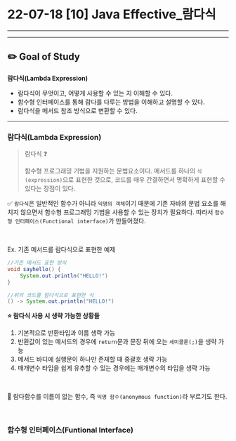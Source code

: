 # 22-07-18 [10] Java Effective_람다식

---



---

## ✏️ Goal of Study

**람다식(Lambda Expression)**
- 람다식이 무엇이고, 어떻게 사용할 수 있는 지 이해할 수 있다.
- 함수형 인터페이스를 통해 람다를 다루는 방법을 이해하고 설명할 수 있다.
- 람다식을 메서드 참조 방식으로 변환할 수 있다.

---
 
### **람다식(Lambda Expression)**

> 람다식 ❓
> 
> 함수형 프로그래밍 기법을 지원하는 문법요소이다. 메서드를 하나의 `식(expression)`으로 표현한 것으로, 코드를 매우 간결하면서 명확하게 표현할 수 있다는 장점이 있다.

✅ `람다식`은 일반적인 함수가 아니라 `익명의 객체`이기 때문에 기존 자바의 문법 요소를 해치지 않으면서 함수형 프로그래밍 기법을 사용할 수 있는 장치가 필요하다. 따라서 `함수형 인터페이스(Functional interface)`가 만들어졌다.

<br>

Ex. 기존 메서드를 람다식으로 표현한 예제
```java
//기존 메서드 표현 방식
void sayhello() {
	System.out.println("HELLO!")
}

//위의 코드를 람다식으로 표현한 식
() -> System.out.println("HELLO!")
```

**⭐️ 람다식 사용 시 생략 가능한 상황들**

1. 기본적으로 반환타입과 이름 생략 가능
2. 반환값이 있는 메서드의 경우에 `return`문과 문장 뒤에 오는 `세미콜론(;)`을 생략 가능
3. 메서드 바디에 실행문이 하나만 존재할 때 중괄호 생략 가능
4. 매개변수 타입을 쉽게 유추할 수 있는 경우에는 매개변수의 타입을 생략 가능
   
<br>

🔎 람다함수를 이름이 없는 함수, 즉 `익명 함수(anonymous function)`라 부르기도 한다.

<br>

### **함수형 인터페이스(Funtional Interface)**

